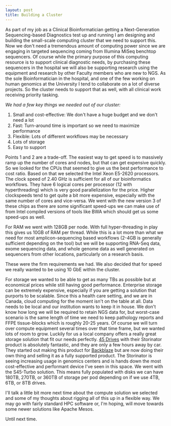 ```yaml
---
layout: post
title: Building a Cluster
---
```


As part of my job as a Clinical Bioinformatician getting a Next-Generation
Sequencing-based Diagnostics test up and running I am designing and building the
small-scale computing cluster that we need to support this. Now we don't need a
tremendous amount of computing power since we are engaging in targeted sequencing
coming from Illumina MiSeq benchtop sequencers. Of course while the primary purpose
of this computing resource is to support clinical diagnostic needs, by purchasing
these sequencers in the hospital we will also be supporting research using the
equipment and research by other Faculty members who are new to NGS. As the sole
Bioinformatician in the hospital, and one of the few working on human genomics at
the University I tend to collaborate on a lot of diverse projects. So the cluster
needs to support that as well, with all clinical work receiving priority tasking.

_We had a few key things we needed out of our cluster:_

1. Small and cost-effective: We don't have a huge budget and we don't need a lot
2. Fast: Turn-around time is important so we need to maximize performance
3. Flexible: Lots of different workflows may be necessary
4. Lots of storage
5. Easy to support

Points 1 and 2 are a trade-off. The easiest way to get speed is to massively ramp
up the number of cores and nodes, but that can get expensive quickly. So we looked
for the CPUs that seemed to give us the best performance to cost ratio. Based on
that we selected the Intel Xeon E5-2620 processors. The clock speed of 2.40 GHz
is sufficient for all of our bioinformatics workflows. They have 6 logical cores
per processor (12 with hyperthreading) which is very good parallelization for the
price. Higher clockspeeds tend to get quite a bit more expensive, especially with
the same number of cores and vice-versa. We went with the new version 3 of these
chips as there are some significant speed-ups we can make use of from Intel
compiled versions of tools like BWA which should get us some speed-ups as well.

For RAM we went with 128GB per node. With full hyper-threading in play this gives
us 10GB of RAM per thread. While this is a lot more than what we need for most
amplicon-sequencing based workflows (2-4GB is generally sufficient depending on
the tool) but we will be supporting RNA-Seq data, exome sequencing data, and
whole genome data as well generated on sequencers from other locations, particularly
on a research basis.

These were the firm requirements we had. We also decided that for speed we really
wanted to be using 10 GbE within the cluster.

For storage we wanted to be able to get as many TBs as possible but at
economical prices while still having good performance. Enterprise storage can be
extremely expensive, especially if you are getting a solution that purports to
be scalable. Since this a health care setting, and we are in Canada, cloud computing
for the moment isn't on the table at all. Data needs to be local and our institution
wants to keep it in house. We don't know how long we will be required to retain
NGS data for, but worst-case scenario is the same length of time we need to keep
pathology reports and FFPE tissue-blocks which is roughly 20-25 years. Of course
we will turn over compute equipment several times over that time frame, but we wanted
lots of room to grow. Luckily for us a local company offers a really great storage
solution that fit our needs perfectly. [45 Drives](www.45drives.com) with their Storinator
product is absolutely fantastic, and they are only a few hours away by car. They started
out making this product for [Backblaze](www.backblaze.com) but are now doing their
own thing and selling it as a fully supported product. The Storinator is seeing increasing
usage in genomics centers and is hands down the most cost-effective and performant
device I've seen in this space. We went with the S45-Turbo solution. This means
fully populated with disks we can have 180TB, 270TB, or 360TB of storage per pod
depending on if we use 4TB, 6TB, or 8TB drives.

I'll talk a little bit more next time about the compute solution we selected and
some of my thoughts about rigging all of this up in a flexible way. We may go with
fairly standard HPC software or, I'm hoping, will move towards some newer solutions
like Apache Mesos.

Until next time.
